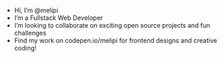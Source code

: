 - Hi, I’m @melipi
- I’m a Fullstack Web Developer
- I’m looking to collaborate on exciting open source projects and fun challenges
- Find my work on codepen.io/melipi for frontend designs and creative coding!

<!---
melipi/melipi is a ✨ special ✨ repository because its `README.md` (this file) appears on your GitHub profile.
You can click the Preview link to take a look at your changes.
--->
